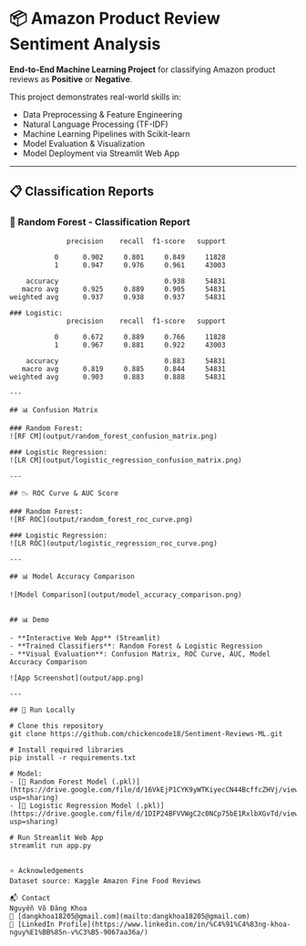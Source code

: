 # 📦 Amazon Product Review Sentiment Analysis

**End-to-End Machine Learning Project** for classifying Amazon product reviews as **Positive** or **Negative**.

This project demonstrates real-world skills in:
- Data Preprocessing & Feature Engineering
- Natural Language Processing (TF-IDF)
- Machine Learning Pipelines with Scikit-learn
- Model Evaluation & Visualization
- Model Deployment via Streamlit Web App

---

## 📋 Classification Reports

### 🔷 Random Forest - Classification Report

```
              precision    recall  f1-score   support

           0      0.902     0.801     0.849     11828
           1      0.947     0.976     0.961     43003

    accuracy                          0.938     54831
   macro avg      0.925     0.889     0.905     54831
weighted avg      0.937     0.938     0.937     54831

### Logistic:
              precision    recall  f1-score   support

           0      0.672     0.889     0.766     11828
           1      0.967     0.881     0.922     43003

    accuracy                          0.883     54831
   macro avg      0.819     0.885     0.844     54831
weighted avg      0.903     0.883     0.888     54831

---

## 📊 Confusion Matrix

### Random Forest:
![RF CM](output/random_forest_confusion_matrix.png)

### Logistic Regression:
![LR CM](output/logistic_regression_confusion_matrix.png)

---

## 📉 ROC Curve & AUC Score

### Random Forest:
![RF ROC](output/random_forest_roc_curve.png)

### Logistic Regression:
![LR ROC](output/logistic_regression_roc_curve.png)

---

## 📊 Model Accuracy Comparison

![Model Comparison](output/model_accuracy_comparison.png)


## 📊 Demo

- **Interactive Web App** (Streamlit)
- **Trained Classifiers**: Random Forest & Logistic Regression
- **Visual Evaluation**: Confusion Matrix, ROC Curve, AUC, Model Accuracy Comparison

![App Screenshot](output/app.png)

---

## 🚀 Run Locally

# Clone this repository
git clone https://github.com/chickencode18/Sentiment-Reviews-ML.git

# Install required libraries
pip install -r requirements.txt

# Model:
- [🔗 Random Forest Model (.pkl)](https://drive.google.com/file/d/16VkEjP1CYK9yWTKiyecCN44BcffcZHVj/view?usp=sharing)
- [🔗 Logistic Regression Model (.pkl)](https://drive.google.com/file/d/1DIP24BFVVWgC2c0NCp75bE1RxlbXGvTd/view?usp=sharing)

# Run Streamlit Web App
streamlit run app.py


⭐ Acknowledgements
Dataset source: Kaggle Amazon Fine Food Reviews

📬 Contact
Nguyễn Võ Đăng Khoa
📧 [dangkhoa18205@gmail.com](mailto:dangkhoa18205@gmail.com)
🔗 [LinkedIn Profile](https://www.linkedin.com/in/%C4%91%C4%83ng-khoa-nguy%E1%BB%85n-v%C3%B5-9067aa36a/)
